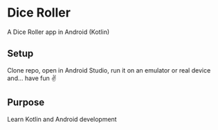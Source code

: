 # Dice Roller

A Dice Roller app in Android (Kotlin)

## Setup

Clone repo, open in Android Studio, run it on an emulator or real device and... have fun ✌️

## Purpose

Learn Kotlin and Android development
